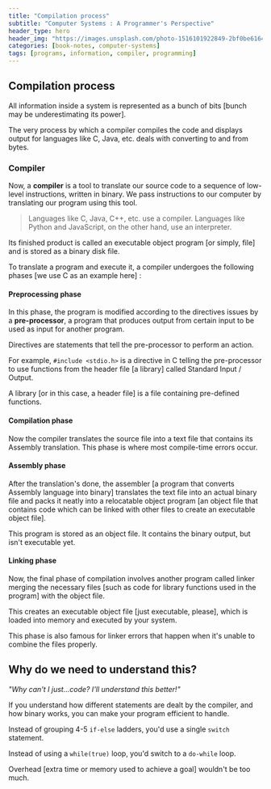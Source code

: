 ```yaml
---
title: "Compilation process"
subtitle: "Computer Systems : A Programmer's Perspective"
header_type: hero
header_img: "https://images.unsplash.com/photo-1516101922849-2bf0be616449?q=80&w=2128&auto=format&fit=crop&ixlib=rb-4.0.3&ixid=M3wxMjA3fDB8MHxwaG90by1wYWdlfHx8fGVufDB8fHx8fA%3D%3D"
categories: [book-notes, computer-systems]
tags: [programs, information, compiler, programming]
---
```


## Compilation process

All information inside a system is represented as a bunch of bits [bunch may be underestimating its power].

The very process by which a compiler compiles the code and displays output for languages like C, Java, etc. deals with converting to and from bytes.

### Compiler

Now, a **compiler** is a tool to translate our source code to a sequence of low-level instructions, written in binary. We pass instructions to our computer by translating our program using this tool.

> Languages like C, Java, C++, etc. use a compiler. Languages like Python and JavaScript, on the other hand, use an interpreter.

Its finished product is called an executable object program [or simply, file] and is stored as a binary disk file.

To translate a program and execute it, a compiler undergoes the following phases [we use C as an example here] :

#### Preprocessing phase

In this phase, the program is modified according to the directives issues by a **pre-processor**, a program that produces output from certain input to be used as input for another program.

Directives are statements that tell the pre-processor to perform an action.

For example, `#include <stdio.h>` is a directive in C telling the pre-processor to use functions from the header file [a library] called Standard Input / Output.

A library [or in this case, a header file] is a file containing pre-defined functions.

#### Compilation phase

Now the compiler translates the source file into a text file that contains its Assembly translation. This phase is where most compile-time errors occur.

#### Assembly phase

After the translation's done, the assembler [a program that converts Assembly language into binary] translates the text file into an actual binary file and packs it neatly into a relocatable object program [an object file that contains code which can be linked with other files to create an executable object file].

This program is stored as an object file. It contains the binary output, but isn't executable yet.

#### Linking phase

Now, the final phase of compilation involves another program called linker merging the necessary files [such as code for library functions used in the program] with the object file.

This creates an executable object file [just executable, please], which is loaded into memory and executed by your system.

This phase is also famous for linker errors that happen when it's unable to combine the files properly.

## Why do we need to understand this?

*"Why can't I just...code? I'll understand this better!"*

If you understand how different statements are dealt by the compiler, and how binary works, you can make your program efficient to handle.

Instead of grouping 4-5 `if-else` ladders, you'd use a single `switch` statement.

Instead of using a ``while(true)`` loop, you'd switch to a `do-while` loop.

Overhead [extra time or memory used to achieve a goal] wouldn't be too much.

